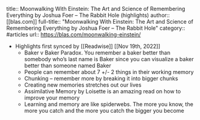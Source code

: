title:: Moonwalking With Einstein: The Art and Science of Remembering Everything by Joshua Foer – The Rabbit Hole (highlights)
author:: [[blas.com]]
full-title:: "Moonwalking With Einstein: The Art and Science of Remembering Everything by Joshua Foer – The Rabbit Hole"
category:: #articles
url:: https://blas.com/moonwalking-einstein/

- Highlights first synced by [[Readwise]] [[Nov 19th, 2022]]
	- Baker v Baker Paradox. You remember a baker better than somebody who’s last name is Baker since you can visualize a baker better than someone named Baker
	- People can remember about 7 +/- 2 things in their working memory
	- Chunking – remember more by breaking it into bigger chunks
	- Creating new memories stretches out our lives
	- Assimilative Memory by Loisette is an amazing read on how to improve your memory
	- Learning and memory are like spiderwebs. The more you know, the more you catch and the more you catch the bigger you become